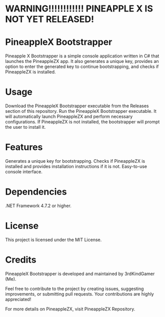 # WARNING!!!!!!!!!!!! PINEAPPLE X IS NOT YET RELEASED!




# PineappleX Bootstrapper
 Pineapple X Bootstrapper is a simple console application written in C# that launches the PineappleZX app. It also generates a unique key, provides an option to enter the generated key to continue bootstrapping, and checks if PineappleZX is installed.
# Usage
Download the PineappleX Bootstrapper executable from the Releases section of this repository.
Run the PineappleX Bootstrapper executable. It will automatically launch PineappleZX and perform necessary configurations.
If PineappleZX is not installed, the bootstrapper will prompt the user to install it.
# Features
Generates a unique key for bootstrapping.
Checks if PineappleZX is installed and provides installation instructions if it is not.
Easy-to-use console interface.
# Dependencies
.NET Framework 4.7.2 or higher.
# License
This project is licensed under the MIT License.

# Credits
PineappleX Bootstrapper is developed and maintained by 3rdKindGamer (Me).

Feel free to contribute to the project by creating issues, suggesting improvements, or submitting pull requests. Your contributions are highly appreciated!

For more details on PineappleZX, visit PineappleZX Repository.
